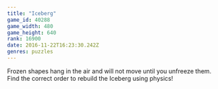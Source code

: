 ```yaml
---
title: "Iceberg"
game_id: 40288
game_width: 480
game_height: 640
rank: 16900
date: 2016-11-22T16:23:30.242Z
genres: puzzles
---
```

Frozen shapes hang in the air and will not move until you unfreeze them. Find the correct order to rebuild the Iceberg using physics!